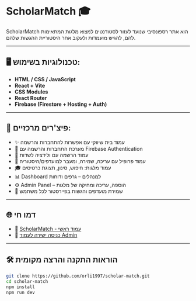 # ScholarMatch 🎓

ScholarMatch הוא אתר רספונסיבי שנועד לעזור לסטודנטים למצוא מלגות המתאימות להם, להגיש מועמדות ולעקוב אחר היסטוריית ההגשות שלהם.

---

## 🖥️ טכנולוגיות בשימוש:

- **HTML / CSS / JavaScript**
- **React + Vite**
- **CSS Modules**
- **React Router**
- **Firebase (Firestore + Hosting + Auth)**

---

## 🔑 פיצ'רים מרכזיים:

- ✨ עמוד בית שיווקי עם אפשרות להתחברות והרשמה
- 🔐 מערכת התחברות והרשמה עם Firebase Authentication
- 📝 עמוד הרשמה עם ולידציה לשדות
- 🧾 עמוד פרופיל עם עריכה, שמירה, ומעבר למועדפים/היסטוריה
- 🎓 עמוד מלגות: חיפוש, סינון, תצוגת כרטיסים
- 📊 Dashboard למנהלים – גרפים ודוחות
- ⚙️ Admin Panel – הוספה, עריכה ומחיקה של מלגות
- 💾 שמירת מועדפים והגשות בפיירסטור לכל משתמש

---

## 🌐 דמו חי

- 🔗 [ScholarMatch - עמוד ראשי](https://scholarmatch-eb7a7.web.app)
- 🔧 [כניסה ישירה לעמוד Admin](https://scholarmatch-eb7a7.web.app/admin)

---

## 🛠️ הוראות התקנה והרצה מקומית

```bash
git clone https://github.com/orli1997/scholar-match.git
cd scholar-match
npm install
npm run dev
